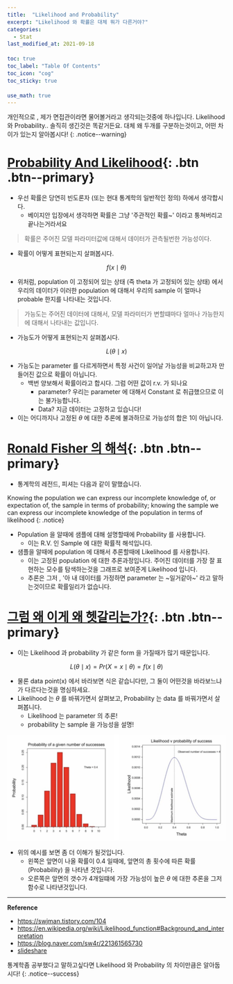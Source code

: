 ```yaml
---
title:  "Likelihood and Probability"
excerpt: "Likelihood 와 확률은 대체 뭐가 다른거야?"
categories:
  - Stat
last_modified_at: 2021-09-18

toc: true
toc_label: "Table Of Contents"
toc_icon: "cog"
toc_sticky: true

use_math: true
---
```


 개인적으로 , 제가 면접관이라면 물어볼거라고 생각되는것중에 하나입니다. Likelihood 와 Probability.. 솔직히 생긴것은 똑같거든요. 대체 왜 두개를 구분하는것이고, 어떤 차이가 있는지 알아봅시다!
{: .notice--warning}

# [Probability And Likelihood](#link){: .btn .btn--primary} 

- 우선 확률은 당연히 빈도론자 (또는 현대 통계학의 일반적인 정의) 하에서 생각합시다. 
  - 베이지안 입장에서 생각하면 확률은 그냥 '주관적인 확률~' 이라고 퉁쳐버리고 끝나는거라서요 

> 확률은 주어진 모델 파라미터값에 대해서 데이터가 관측될번한 가능성이다. 

- 확률이 어떻게 표현되는지 살펴봅시다. 

$$f(x\mid \theta)$$

- 위처럼, population 이 고정되어 있는 상태 (즉 theta 가 고정되어 있는 상태) 에서 우리의 데이터가 이러한 population 에 대해서 우리의 sample 이 얼마나 probable 한지를 나타내는 것입니다. 

> 가능도는 주어진 데이터에 대해서, 모델 파라미터가 변할떄마다 얼마나 가능한지에 대해서 나타내는 값입니다.

- 가능도가 어떻게 표현되는지 살펴봅시다. 

$$L(\theta\mid x)$$

- 가능도는  parameter 를 다르게하면서 특정 사건이 일어날 가능성을 비교하고자 만들어진 값으로 확률이 아닙니다. 
  - 백번 양보해서 확률이라고 합시다. 그럼 어떤 값이 r.v. 가 되나요
    - parameter? 우리는 parameter 에 대해서 Constant 로 취급했으므로 이는 불가능합니다.
    - Data? 지금 데이터는 고정하고 있습니다! 
- 이는 어디까지나 고정된 $\theta$ 에 대한 추론에 불과하므로 가능성의 합은 1이 아닙니다.

# [Ronald Fisher 의 해석](#link){: .btn .btn--primary} 

- 통계학의 레전드, 피셔는 다음과 같이 말했습니다.

Knowing the population we can express our incomplete knowledge of, or expectation of, the sample in terms of probability; knowing the sample we can express our incomplete knowledge of the population in terms of likelihood
{: .notice}

- Population 을 알때에 샘플에 대해 설명할때에 Probability  를 사용합니다.
  - 이는 R.V. 인 Sample 에 대한 확률적 해석입니다.
- 샘플을 알때에 population 에 대해서 추론할때에 Likelihood 를 사용합니다.
  - 이는 고정된 population 에 대한 추론과정입니다. 주어진 데이터를 가장 잘 표현하는 모수를 탐색하는것을 그래프로 보여준게 Likelihood 입니다.
  - 추론은 그저 , '아 내 데이터를 가정하면 parameter 는 ~일거같아~' 라고 말하는것이므로 확률일리가 없습니다.

# [그럼 왜 이게 왜 헷갈리는가?](#link){: .btn .btn--primary} 

- 이는 Likelihood 과 probability 가 같은 form 을 가질때가 많기 때문입니다.

$$L(\theta\mid x) = Pr(X=x\mid \theta)=f(x\mid\theta) $$

- 물론 data point(x) 에서 바라보면 식은 같습니다만, 그 둘이 어떤것을 바라보느냐가 다르다는것을 명심하세요.
- Likelihood 는 $\theta$ 를 바꿔가면서 살펴보고, Probability 는 data 를 바꿔가면서 살펴봅니다.
  - Likelihood 는 parameter 의 추론! 
  - probability 는 sample 을 가능성을 설명! 

![png](/assets/images/Stat/58_1.png)

- 위의 예시를 보면 좀 더 이해가 될것입니다.
  - 왼쪽은 앞면이 나올 확률이 0.4 일때에, 앞면의 총 횟수에 따른 확률(Probability) 을 나타낸 것입니다.
  - 오른쪽은 앞면의 갯수가 4개일떄에 가장 가능성이 높은 $\theta$ 에 대한 추론을 그저 함수로 나타낸것입니다.

---

**Reference**

- <https://swjman.tistory.com/104>
- <https://en.wikipedia.org/wiki/Likelihood_function#Background_and_interpretation>
- <https://blog.naver.com/sw4r/221361565730>
- [slideshare](https://www.slideshare.net/StephenSenn1/take-it-to-the-limit-quantitation-likelihhod-modelling-and-other-matters)

 통계학좀 공부했다고 말하고싶다면 Likelihood 와 Probability 의 차이만큼은 알아둡시다! 
{: .notice--success}

